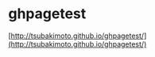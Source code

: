 ghpagetest
==========
[http://tsubakimoto.github.io/ghpagetest/](http://tsubakimoto.github.io/ghpagetest/)
